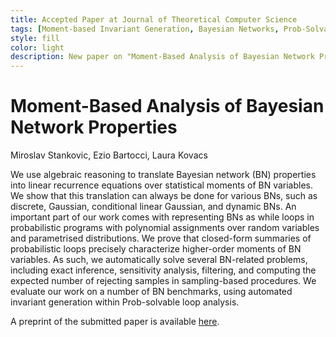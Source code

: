 ```yaml
---
title: Accepted Paper at Journal of Theoretical Computer Science
tags: [Moment-based Invariant Generation, Bayesian Networks, Prob-Solvable Loops, Probabilistic Machine Learning]  
style: fill
color: light
description: New paper on "Moment-Based Analysis of Bayesian Network Properties" published in the Journal of Theoretical Computer Science.
---
```


# Moment-Based Analysis of Bayesian Network Properties

Miroslav Stankovic, Ezio Bartocci, Laura Kovacs

We use algebraic reasoning to translate Bayesian network (BN) properties into linear recurrence equations over  statistical moments of BN variables. We show that this translation can always be done for various BNs,  such as discrete, Gaussian, conditional linear Gaussian, and dynamic BNs. An important part of our work  comes with representing BNs as while loops in probabilistic programs with polynomial assignments over random variables and parametrised distributions. We prove that closed-form summaries of probabilistic loops precisely characterize higher-order moments of BN variables.  As such, we automatically solve several BN-related problems, including exact inference, sensitivity analysis, filtering, and computing the expected number of rejecting samples in sampling-based procedures. We evaluate our work on a number of BN benchmarks, using automated invariant generation within Prob-solvable loop analysis.

A preprint of the submitted paper is available [here](https://arxiv.org/abs/2007.09450).


